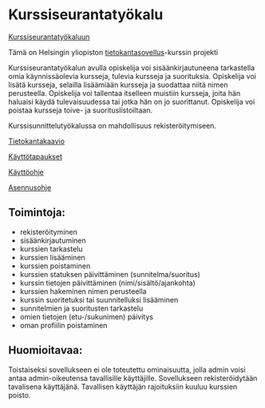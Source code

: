 # Kurssiseurantatyökalu

[Kurssiseurantatyökaluun](https://courseeditor.herokuapp.com/)

Tämä on Helsingin yliopiston [tietokantasovellus](https://materiaalit.github.io/tsoha-20/osa0/)-kurssin projekti

Kurssiseurantatyökalun avulla opiskelija voi sisäänkirjautuneena tarkastella omia
käynnissäolevia kursseja, tulevia kursseja ja suorituksia. Opiskelija voi lisätä kursseja,
selailla lisäämiään kursseja ja suodattaa niitä nimen perusteella.
Opiskelija voi tallentaa itselleen muistiin kursseja, joita hän haluaisi käydä 
tulevaisuudessa tai jotka hän on jo suorittanut. Opiskelija voi poistaa kursseja toive- ja suorituslistoiltaan.

Kurssisunnittelutyökalussa on mahdollisuus rekisteröitymiseen.

[Tietokantakaavio](https://github.com/AnnaKuokkanen/Kurssiseuranta/blob/master/Dokumentaatio/tietokantakaavio.md)

[Käyttötapaukset](https://github.com/AnnaKuokkanen/Kurssiseuranta/blob/master/Dokumentaatio/k%C3%A4ytt%C3%B6tapaukset.md)

[Käyttöohje](https://github.com/AnnaKuokkanen/Kurssiseuranta/blob/master/Dokumentaatio/k%C3%A4ytt%C3%B6ohje.md)

[Asennusohje](https://github.com/AnnaKuokkanen/Kurssiseuranta/blob/master/Dokumentaatio/asennusohje.md)

## Toimintoja: 

* rekisteröityminen
* sisäänkirjautuminen
* kurssien tarkastelu
* kurssien lisääminen
* kurssien poistaminen
* kurssien statuksen päivittäminen (sunnitelma/suoritus)
* kurssin tietojen päivittäminen (nimi/sisältö/ajankohta)
* kurssien hakeminen nimen perusteella
* kurssin suoritetuksi tai suunnitelluksi lisääminen
* sunnitelmien ja suoritusten tarkastelu
* omien tietojen (etu-/sukunimen) päivitys
* oman profiilin poistaminen


## Huomioitavaa:

Toistaiseksi sovellukseen ei ole toteutettu ominaisuutta, jolla admin voisi antaa admin-oikeutensa tavallisille käyttäjille.
Sovellukseen rekisteröidytään tavalisena käyttäjänä. Tavallisen käyttäjän rajoituksiin kuuluu kurssien poisto.
